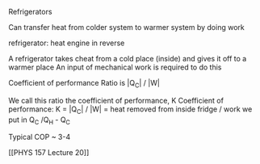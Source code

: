 Refrigerators

Can transfer heat from colder system to warmer system by doing work

refrigerator: heat engine in reverse

A refrigerator takes cheat from a cold place (inside) and gives it off to a warmer place
An input of mechanical work is required to do this

Coefficient of performance
Ratio is |Q<sub>C</sub>| / |W|

We call this ratio the coefficient of performance, K
Coefficient of performance: K = |Q<sub>C</sub>| / |W| = heat removed from inside fridge / work we put in
	Q<sub>C</sub> /Q<sub>H</sub> - Q<sub>C</sub>

Typical COP ~ 3-4

[[PHYS 157 Lecture 20]]